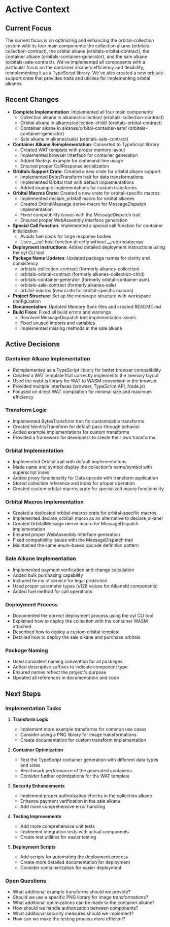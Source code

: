 # Active Context

## Current Focus
The current focus is on optimizing and enhancing the orbital-collection system with its four main components: the collection alkane (orbitals-collection-contract), the orbital alkane (orbitals-orbital-contract), the container alkane (orbitals-container-generator), and the sale alkane (orbitals-sale-contract). We've implemented all components with a particular focus on the container alkane's efficiency and flexibility, reimplementing it as a TypeScript library. We've also created a new orbitals-support crate that provides traits and utilities for implementing orbital alkanes.

## Recent Changes
- **Complete Implementation**: Implemented all four main components
  - Collection alkane in alkanes/collection/ (orbitals-collection-contract)
  - Orbital alkane in alkanes/collection-child/ (orbitals-orbital-contract)
  - Container alkane in alkanes/orbital-container-asm/ (orbitals-container-generator)
  - Sale alkane in alkanes/sale/ (orbitals-sale-contract)
- **Container Alkane Reimplementation**: Converted to TypeScript library
  - Created WAT template with proper memory layout
  - Implemented browser interface for container generation
  - Added Node.js example for command-line usage
  - Ensured proper CallResponse serialization
- **Orbitals Support Crate**: Created a new crate for orbital alkane support
  - Implemented BytesTransform trait for data transformations
  - Implemented Orbital trait with default implementations
  - Added example implementations for custom transforms
- **Orbital Macros Crate**: Created a new crate for orbital-specific macros
  - Implemented declare_orbital! macro for orbital alkanes
  - Created OrbitalMessage derive macro for MessageDispatch implementation
  - Fixed compatibility issues with the MessageDispatch trait
  - Ensured proper WebAssembly interface generation
- **Special Call Function**: Implemented a special call function for container initialization
  - Avoids fuel costs for large response bodies
  - Uses __call host function directly without __returndatacopy
- **Deployment Instructions**: Added detailed deployment instructions using the oyl CLI tool
- **Package Name Updates**: Updated package names for clarity and consistency
  - orbitals-collection-contract (formerly alkanes-collection)
  - orbitals-orbital-contract (formerly alkanes-collection-child)
  - orbitals-container-generator (formerly orbital-container-asm)
  - orbitals-sale-contract (formerly alkanes-sale)
  - orbital-macros (new crate for orbital-specific macros)
- **Project Structure**: Set up the monorepo structure with workspace configuration
- **Documentation**: Updated Memory Bank files and created README.md
- **Build Fixes**: Fixed all build errors and warnings
  - Resolved MessageDispatch trait implementation issues
  - Fixed unused imports and variables
  - Implemented missing methods in the sale alkane

## Active Decisions

### Container Alkane Implementation
- Reimplemented as a TypeScript library for better browser compatibility
- Created a WAT template that correctly implements the memory layout
- Used the wabt.js library for WAT to WASM conversion in the browser
- Provided multiple interfaces (browser, TypeScript API, Node.js)
- Focused on direct WAT compilation for minimal size and maximum efficiency

### Transform Logic
- Implemented BytesTransform trait for customizable transforms
- Created IdentityTransform for default pass-through behavior
- Added example implementations for custom transforms
- Provided a framework for developers to create their own transforms

### Orbital Implementation
- Implemented Orbital trait with default implementations
- Made name and symbol display the collection's name/symbol with superscript index
- Added proxy functionality for Data opcode with transform application
- Stored collection reference and index for proper operation
- Created custom orbital-macros crate for specialized macro functionality

### Orbital Macros Implementation
- Created a dedicated orbital-macros crate for orbital-specific macros
- Implemented declare_orbital! macro as an alternative to declare_alkane!
- Created OrbitalMessage derive macro for MessageDispatch implementation
- Ensured proper WebAssembly interface generation
- Fixed compatibility issues with the MessageDispatch trait
- Maintained the same enum-based opcode definition pattern

### Sale Alkane Implementation
- Implemented payment verification and change calculation
- Added bulk purchasing capability
- Included terms of service for legal protection
- Used proper parameter types (u128 values for AlkaneId components)
- Added fuel method for call operations

### Deployment Process
- Documented the correct deployment process using the oyl CLI tool
- Explained how to deploy the collection with the container WASM attached
- Described how to deploy a custom orbital template
- Detailed how to deploy the sale alkane and purchase orbitals

### Package Naming
- Used consistent naming convention for all packages
- Added descriptive suffixes to indicate component type
- Ensured names reflect the project's purpose
- Updated all references in documentation and code

## Next Steps

### Implementation Tasks
1. **Transform Logic**
   - Implement more example transforms for common use cases
   - Consider using a PNG library for image transformations
   - Create documentation for custom transform implementation

2. **Container Optimization**
   - Test the TypeScript container generation with different data types and sizes
   - Benchmark performance of the generated containers
   - Consider further optimizations for the WAT template

3. **Security Enhancements**
   - Implement proper authorization checks in the collection alkane
   - Enhance payment verification in the sale alkane
   - Add more comprehensive error handling

4. **Testing Improvements**
   - Add more comprehensive unit tests
   - Implement integration tests with actual components
   - Create test utilities for easier testing

5. **Deployment Scripts**
   - Add scripts for automating the deployment process
   - Create more detailed documentation for deployment
   - Consider containerization for easier deployment

### Open Questions
- What additional example transforms should we provide?
- Should we use a specific PNG library for image transformations?
- What additional optimizations can be made to the container alkane?
- How should we handle authorization between components?
- What additional security measures should we implement?
- How can we make the testing process more efficient?